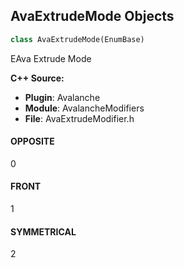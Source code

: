 ## AvaExtrudeMode Objects

```python
class AvaExtrudeMode(EnumBase)
```

EAva Extrude Mode

**C++ Source:**

- **Plugin**: Avalanche
- **Module**: AvalancheModifiers
- **File**: AvaExtrudeModifier.h

<a id="unreal.AvaExtrudeMode.OPPOSITE"></a>

#### OPPOSITE

0

<a id="unreal.AvaExtrudeMode.FRONT"></a>

#### FRONT

1

<a id="unreal.AvaExtrudeMode.SYMMETRICAL"></a>

#### SYMMETRICAL

2

<a id="unreal.AvaGridArrangeDirection"></a>
